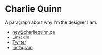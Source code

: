 # Charlie Quinn

[](http://charliequinn.ca/)

A paragraph about why I'm the designer I am.

- [hey@charliequinn.ca](mailto:hey@charliequinn.ca)
- [LinkedIn](https://www.linkedin.com/in/charliequinngd)
- [Twitter](https://twitter.com/charliequinn_)
- [Instagram](https://instagram.com/notenoughquinn/)

